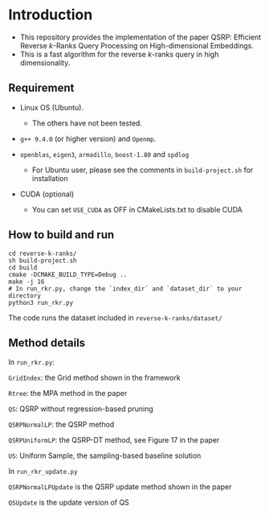 # Introduction

- This repository provides the implementation of the paper QSRP:  Efficient Reverse $k$-Ranks Query Processing on High-dimensional Embeddings.
- This is a fast algorithm for the reverse $k$-ranks query in high dimensionality.

## Requirement

- Linux OS (Ubuntu).
  - The others have not been tested.
- `g++ 9.4.0` (or higher version) and `Openmp`.
- `openblas`, `eigen3`, `armadillo`, `boost-1.80` and `spdlog`
  - For Ubuntu user, please see the comments in `build-project.sh` for installation

- CUDA (optional)
  - You can set `USE_CUDA` as OFF in CMakeLists.txt to disable CUDA


## How to build and run

```
cd reverse-k-ranks/
sh build-project.sh
cd build
cmake -DCMAKE_BUILD_TYPE=Debug ..
make -j 16
# In run_rkr.py, change the `index_dir` and `dataset_dir` to your directory
python3 run_rkr.py
```

The code runs the dataset included in `reverse-k-ranks/dataset/`

## Method details

In `run_rkr.py`:

`GridIndex`: the Grid method shown in the framework 

`Rtree`: the MPA method in the paper

`QS`: QSRP without regression-based pruning

`QSRPNormalLP`: the QSRP method

`QSRPUniformLP`: the QSRP-DT method, see Figure 17 in the paper

`US`: Uniform Sample, the sampling-based baseline solution  



In `run_rkr_update.py`

`QSRPNormalLPUpdate` is the QSRP update method shown in the paper

`QSUpdate` is the update version of QS 
